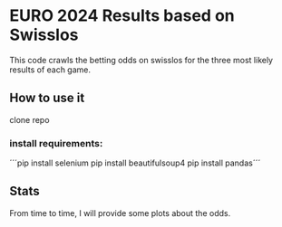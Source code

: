 # EURO 2024 Results based on Swisslos

This code crawls the betting odds on swisslos for the three most likely results of each game.

## How to use it 
clone repo

### install requirements: 
´´´pip install selenium
pip install beautifulsoup4
pip install pandas´´´


## Stats
From time to time, I will provide some plots about the odds. 